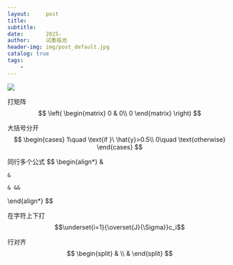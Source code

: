 ```yaml
---
layout:     post
title:      
subtitle:   
date:       2025-
author:     试墨临池
header-img: img/post_default.jpg
catalog: true
tags:
    - 
---
```




![](https://raw.githubusercontent.com/shimolinchi/shimolinchi.github.io/master/img/)




打矩阵
$$
\left(
\begin{matrix}
0 & 0\\
0
\end{matrix}
\right)
$$

大括号分开
$$
\begin{cases}
    1\quad \text{if }\ \hat{y}>0.5\\
    0\quad \text{otherwise}
\end{cases}
$$

同行多个公式
$$
\begin{align*}
    & 

    & 

    & && 
\end{align*}
$$

在字符上下打
$$\underset{i=1}{\overset{J}{\Sigma}}c_i$$

行对齐
$$
\begin{split}
& \\
&
\end{split}
$$
